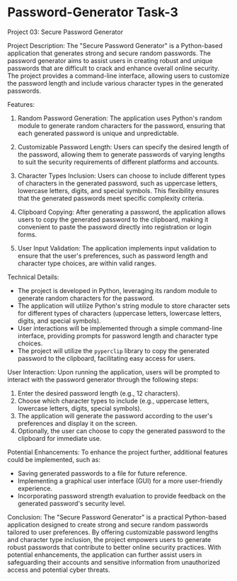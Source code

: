 # Password-Generator Task-3
Project 03: Secure Password Generator

Project Description:
The "Secure Password Generator" is a Python-based application that generates strong and secure random passwords. The password generator aims to assist users in creating robust and unique passwords that are difficult to crack and enhance overall online security. The project provides a command-line interface, allowing users to customize the password length and include various character types in the generated passwords.

Features:
1. Random Password Generation: The application uses Python's random module to generate random characters for the password, ensuring that each generated password is unique and unpredictable.

2. Customizable Password Length: Users can specify the desired length of the password, allowing them to generate passwords of varying lengths to suit the security requirements of different platforms and accounts.

3. Character Types Inclusion: Users can choose to include different types of characters in the generated password, such as uppercase letters, lowercase letters, digits, and special symbols. This flexibility ensures that the generated passwords meet specific complexity criteria.

4. Clipboard Copying: After generating a password, the application allows users to copy the generated password to the clipboard, making it convenient to paste the password directly into registration or login forms.

5. User Input Validation: The application implements input validation to ensure that the user's preferences, such as password length and character type choices, are within valid ranges.

Technical Details:
- The project is developed in Python, leveraging its random module to generate random characters for the password.
- The application will utilize Python's string module to store character sets for different types of characters (uppercase letters, lowercase letters, digits, and special symbols).
- User interactions will be implemented through a simple command-line interface, providing prompts for password length and character type choices.
- The project will utilize the `pyperclip` library to copy the generated password to the clipboard, facilitating easy access for users.

User Interaction:
Upon running the application, users will be prompted to interact with the password generator through the following steps:
1. Enter the desired password length (e.g., 12 characters).
2. Choose which character types to include (e.g., uppercase letters, lowercase letters, digits, special symbols).
3. The application will generate the password according to the user's preferences and display it on the screen.
4. Optionally, the user can choose to copy the generated password to the clipboard for immediate use.

Potential Enhancements:
To enhance the project further, additional features could be implemented, such as:
- Saving generated passwords to a file for future reference.
- Implementing a graphical user interface (GUI) for a more user-friendly experience.
- Incorporating password strength evaluation to provide feedback on the generated password's security level.

Conclusion:
The "Secure Password Generator" is a practical Python-based application designed to create strong and secure random passwords tailored to user preferences. By offering customizable password lengths and character type inclusion, the project empowers users to generate robust passwords that contribute to better online security practices. With potential enhancements, the application can further assist users in safeguarding their accounts and sensitive information from unauthorized access and potential cyber threats.
